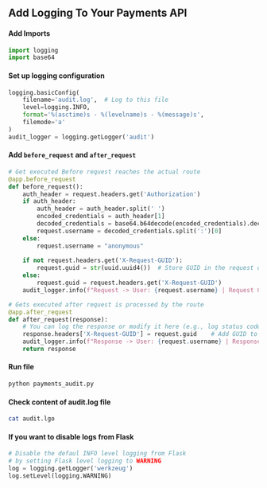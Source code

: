## Add Logging To Your Payments API

#### Add Imports
```python
import logging
import base64
```

#### Set up logging configuration
```python
logging.basicConfig(
    filename='audit.log',  # Log to this file
    level=logging.INFO,
    format='%(asctime)s - %(levelname)s - %(message)s',
    filemode='a'
)
audit_logger = logging.getLogger('audit')
```

#### Add `before_request` and `after_request`
```python
# Get executed Before request reaches the actual route 
@app.before_request
def before_request():
	auth_header = request.headers.get('Authorization')
	if auth_header:
		auth_header = auth_header.split(' ')
		encoded_credentials = auth_header[1]
		decoded_credentials = base64.b64decode(encoded_credentials).decode('utf-8')
		request.username = decoded_credentials.split(':')[0]
	else:
		request.username = "anonymous"
	
	if not request.headers.get('X-Request-GUID'):
		request.guid = str(uuid.uuid4())  # Store GUID in the request object
	else:
		request.guid = request.headers.get('X-Request-GUID')
	audit_logger.info(f"Request -> User: {request.username} | Request GUID: {request.guid} | Action: {request.method} | Resource: {request.path}")

# Gets executed after request is processed by the route
@app.after_request
def after_request(response):
	# You can log the response or modify it here (e.g., log status codes, modify headers)
	response.headers['X-Request-GUID'] = request.guid    # Add GUID to the response headers
	audit_logger.info(f"Response -> User: {request.username} | Response GUID: {request.guid} | Result: {response.status_code}")
	return response
```

#### Run file
```bash
python payments_audit.py
```

#### Check content of  audit.log file
```bash
cat audit.lgo
```

#### If you want to disable logs from Flask
```python
# Disable the defaul INFO level logging from Flask
# by setting Flask level logging to WARNING
log = logging.getLogger('werkzeug')
log.setLevel(logging.WARNING)
```

